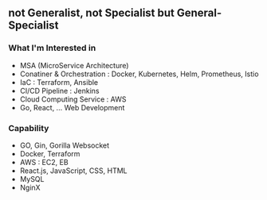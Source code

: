 ## not Generalist, not Specialist but General-Specialist

### **What I'm Interested in**
* MSA (MicroService Architecture)
* Conatiner & Orchestration : Docker, Kubernetes, Helm, Prometheus, Istio
* IaC : Terraform, Ansible
* CI/CD Pipeline : Jenkins
* Cloud Computing Service : AWS
* Go, React, ... Web Development

### **Capability**
* GO, Gin, Gorilla Websocket
* Docker, Terraform
* AWS : EC2, EB
* React.js, JavaScript, CSS, HTML
* MySQL
* NginX
